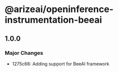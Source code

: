 # @arizeai/openinference-instrumentation-beeai

## 1.0.0

### Major Changes

- 1275c66: Adding support for BeeAI framework
